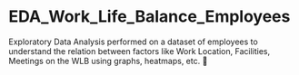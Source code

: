 # EDA_Work_Life_Balance_Employees
Exploratory Data Analysis performed on a dataset of employees to understand the relation between factors like Work Location, Facilities, Meetings on the WLB using graphs, heatmaps, etc. 🧇 
